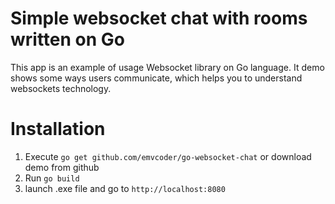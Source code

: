 # Simple websocket chat with rooms written on Go
This app is an example of usage Websocket library on Go language. It demo shows some ways users communicate, which helps you to understand websockets technology.

# Installation
1. Execute `go get github.com/emvcoder/go-websocket-chat` or download demo from github
2. Run `go build`
3. launch .exe file and go to `http://localhost:8080`
